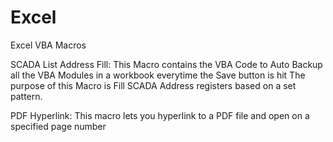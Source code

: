 # Excel
Excel VBA Macros

SCADA List Address Fill:
    This Macro contains the VBA Code to Auto Backup all the VBA Modules in a workbook everytime the Save button is hit
    The purpose of this Macro is Fill SCADA Address registers based on a set pattern.
  
PDF Hyperlink:
    This macro lets you hyperlink to a PDF file and open on a specified page number
